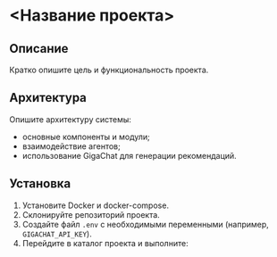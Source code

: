 # <Название проекта>

## Описание

Кратко опишите цель и функциональность проекта.

## Архитектура

Опишите архитектуру системы:
- основные компоненты и модули;
- взаимодействие агентов;
- использование GigaChat для генерации рекомендаций.

## Установка

1. Установите Docker и docker-compose.
2. Склонируйте репозиторий проекта.
3. Создайте файл `.env` с необходимыми переменными (например, `GIGACHAT_API_KEY`).
4. Перейдите в каталог проекта и выполните:
